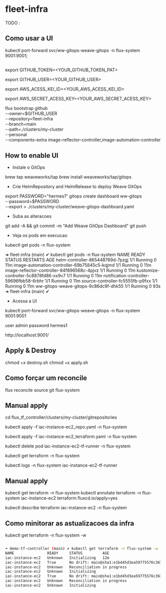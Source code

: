 # fleet-infra

TODO : 

## Como usar a UI

kubectl port-forward svc/ww-gitops-weave-gitops -n flux-system 9001:9001;

## 

export GITHUB_TOKEN=<YOUR_GITHUB_TOKEN_PAT>

export GITHUB_USER=<YOUR_GITHUB_USER>

export AWS_ACESS_KEI_ID=<YOUR_AWS_ACESS_KEI_ID>

export AWS_SECRET_ACESS_KEY=<YOUR_AWS_SECRET_ACESS_KEY>


flux bootstrap github \
  --owner=$GITHUB_USER \
  --repository=fleet-infra \
  --branch=main \
  --path=./clusters/my-cluster \
  --personal \
  --components-extra image-reflector-controller,image-automation-controller

## How to enable UI 

- Instale o GitOps

brew tap weaveworks/tap
brew install weaveworks/tap/gitops

- Crie  HelmRepository and HelmRelease to deploy Weave GitOps

export PASSWORD="hermes1"
gitops create dashboard ww-gitops \
  --password=$PASSWORD \
  --export > ./clusters/my-cluster/weave-gitops-dashboard.yaml

- Suba as alteracoes

git add -A && git commit -m "Add Weave GitOps Dashboard"
git push

- Veja os pods em execucao

kubectl get pods -n flux-system

➜ fleet-infra (main) ✔ kubectl get pods -n flux-system
NAME                                           READY   STATUS    RESTARTS   AGE
helm-controller-865448769d-7pzgj               1/1     Running   0          11m
image-automation-controller-69b75845c5-kqjmd   1/1     Running   0          11m
image-reflector-controller-84f896568c-4pjvz    1/1     Running   0          11m
kustomize-controller-5c8878fd86-xx9v7          1/1     Running   0          11m
notification-controller-59696fbb58-6rbhr       1/1     Running   0          11m
source-controller-fc5555fb-p9fxx               1/1     Running   0          11m
ww-gitops-weave-gitops-9c86dc9f-dhk55          1/1     Running   0          93s
➜ fleet-infra (main) ✔ 

- Acessa a UI

kubectl port-forward svc/ww-gitops-weave-gitops -n flux-system 9001:9001

user admin
password hermes1

http://localhost:9001/

## Apply & Destroy

chmod +x destroy.sh
chmod +x apply.sh

## Como forçar um reconcile

flux reconcile source git flux-system

## Manual apply

cd flux_tf_controller/clusters/my-cluster/gitrepositories

kubectl apply -f iac-instance-ec2_repo.yaml -n flux-system

kubectl apply -f iac-instance-ec2_terraform.yaml -n flux-system

kubectl delete pod iac-instance-ec2-tf-runner -n flux-system



kubectl get terraform -n flux-system

kubectl logs -n flux-system iac-instance-ec2-tf-runner

## Manual apply

kubectl get terraform -n flux-system
kubectl annotate terraform -n flux-system iac-instance-ec2 terraform.fluxcd.io/apply=yes

kubectl describe terraform iac-instance-ec2 -n flux-system

## Como minitorar as astualizacoes da infra

kubectl get terraform -n flux-system -w

```bash

➜ demo-tf-controller (main) ✗ kubectl get terraform -n flux-system -w
NAME               READY     STATUS         AGE
iac-instance-ec2   Unknown   Initializing   12m
iac-instance-ec2   True      No drift: main@sha1:e1bd45d3ea59775576c361326284d175053c8659   12m
iac-instance-ec2   Unknown   Reconciliation in progress                                     12m
iac-instance-ec2   Unknown   Initializing                                                   12m
iac-instance-ec2   True      No drift: main@sha1:e1bd45d3ea59775576c361326284d175053c8659   13m
iac-instance-ec2   Unknown   Reconciliation in progress                                     14m
iac-instance-ec2   Unknown   Initializing                                                   14m

```
